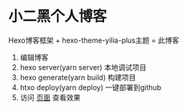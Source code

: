 小二黑个人博客
================
Hexo博客框架 + hexo-theme-yilia-plus主题 = 此博客

1. 编辑博客
2. hexo server(yarn server) 本地调试项目
3. hexo generate(yarn build) 构建项目
4. htxo deploy(yarn deploy) 一键部署到github
5. 访问 [页面](https://xiaoerheiheizi.github.io/blog/) 查看效果